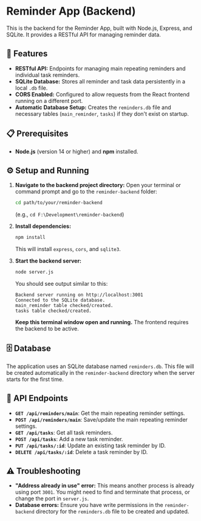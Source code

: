 # Reminder App (Backend)

This is the backend for the Reminder App, built with Node.js, Express, and SQLite. It provides a RESTful API for managing reminder data.

## 🚀 Features

* **RESTful API:** Endpoints for managing main repeating reminders and individual task reminders.
* **SQLite Database:** Stores all reminder and task data persistently in a local `.db` file.
* **CORS Enabled:** Configured to allow requests from the React frontend running on a different port.
* **Automatic Database Setup:** Creates the `reminders.db` file and necessary tables (`main_reminder`, `tasks`) if they don't exist on startup.

## 📋 Prerequisites

* **Node.js** (version 14 or higher) and **npm** installed.

## ⚙️ Setup and Running

1.  **Navigate to the backend project directory:**
    Open your terminal or command prompt and go to the `reminder-backend` folder:
    ```bash
    cd path/to/your/reminder-backend
    ```
    (e.g., `cd F:\Development\reminder-backend`)

2.  **Install dependencies:**
    ```bash
    npm install
    ```
    This will install `express`, `cors`, and `sqlite3`.

3.  **Start the backend server:**
    ```bash
    node server.js
    ```
    You should see output similar to this:
    ```
    Backend server running on http://localhost:3001
    Connected to the SQLite database.
    main_reminder table checked/created.
    tasks table checked/created.
    ```
    **Keep this terminal window open and running.** The frontend requires the backend to be active.

## 🗄️ Database

The application uses an SQLite database named `reminders.db`. This file will be created automatically in the `reminder-backend` directory when the server starts for the first time.

## 🔗 API Endpoints

* **`GET /api/reminders/main`**: Get the main repeating reminder settings.
* **`POST /api/reminders/main`**: Save/update the main repeating reminder settings.
* **`GET /api/tasks`**: Get all task reminders.
* **`POST /api/tasks`**: Add a new task reminder.
* **`PUT /api/tasks/:id`**: Update an existing task reminder by ID.
* **`DELETE /api/tasks/:id`**: Delete a task reminder by ID.

## ⚠️ Troubleshooting

* **"Address already in use" error:** This means another process is already using port `3001`. You might need to find and terminate that process, or change the port in `server.js`.
* **Database errors:** Ensure you have write permissions in the `reminder-backend` directory for the `reminders.db` file to be created and updated.
